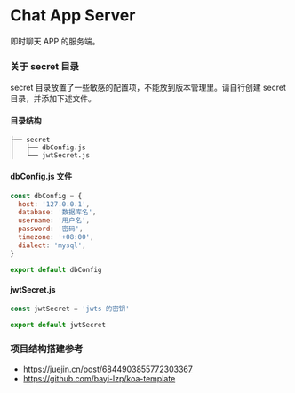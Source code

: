 
# Chat App Server

即时聊天 APP 的服务端。

### 关于 secret 目录

secret 目录放置了一些敏感的配置项，不能放到版本管理里。请自行创建 secret 目录，并添加下述文件。

#### 目录结构

```
├── secret
│   ├── dbConfig.js
│   └── jwtSecret.js
```

#### dbConfig.js 文件

```js
const dbConfig = {
  host: '127.0.0.1',
  database: '数据库名',
  username: '用户名',
  password: '密码',
  timezone: '+08:00',
  dialect: 'mysql',
}

export default dbConfig
```

#### jwtSecret.js

```js
const jwtSecret = 'jwts 的密钥'

export default jwtSecret
```

### 项目结构搭建参考

- https://juejin.cn/post/6844903855772303367
- https://github.com/bayi-lzp/koa-template
